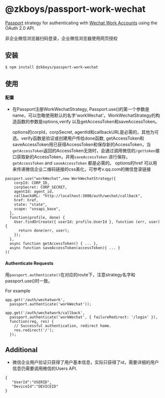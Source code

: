 # @zkboys/passport-work-wechat

[Passport](http://passportjs.org/) strategy for authenticating with [Wechat Work Accounts](https://work.weixin.qq.com/)
using the OAuth 2.0 API.

非企业微信浏览器扫码登录，企业微信浏览器使用网页授权

## 安装

```bash
$ npm install @zkboys/passport-work-wechat
```

## 使用

#### 配置

- 在Passport注册WorkWechatStrategy, Passport.use()的第一个参数是name，可以忽略使用默认的名字’workWechat'。WorkWechatStrategy的构造函数的参数是options,verify 以及getAccessToken和saveAccessToken。

  options的corpId，corpSecret, agentId和callbackURL是必需的，其他为可选。verify函数是验证或创建用户传给done函数, getAccessToken和saveAccessToken用已获得AccessToken和保存新的AccessToken，当`getAccessToken`返回的AccessToken无效时，会通过调用微信的`/gettoken`接口获取新的AccessToken，并用`saveAccessToken`
  进行保存。`getAccessToken` and `saveAccessToken` 都是必需的。 options的href 可以用来传递微信企业二维码链接的css美化，可参考v.qq.com的微信登录链接

```
passport.use("workWechat",new WorkWechatStrategy({
    corpId: CORP_ID,
    corpSecret: CORP_SECRET,
    agentId: agent_id,
    callbackURL: "http://localhost:3000/auth/wechat/callback",
    href: href,
    state: "state",
    scope: "snsapi_base",
  },
  function(profile, done) {
    User.findOrCreate({ userId: profile.UserId }, function (err, user) {
      return done(err, user);
    });
  },
  async function getAccessToken() { ... },
  async function saveAccessToken(accessToken){ ... }
))
```

#### Authenticate Requests

用`passport.authenticate()`在对应的route下，注意strategy名字和passport.use()时一致。

For example

```
app.get('/auth/wechatwork',
  passport.authenticate('workWechat'));

app.get('/auth/wechatwork/callback',
  passport.authenticate('workWechat', { failureRedirect: '/login' }),
  function(req, res) {
    // Successful authentication, redirect home.
    res.redirect('/');
  });
```

## Additional

- 微信企业用户验证只获得了用户基本信息，实际只获得了id，需要详细的用户信息仍需要调用微信的Users API.

```
{
   "UserId":"USERID",
   "DeviceId":"DEVICEID"
}
```
